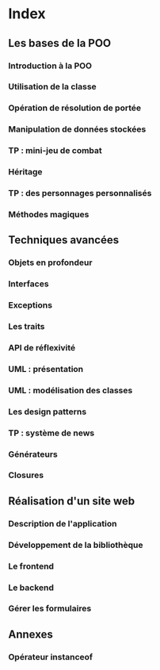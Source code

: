 # Index 
## Les bases de la POO 
### Introduction à la POO 
### Utilisation de la classe 
### Opération de résolution de portée 
### Manipulation de données stockées 
### TP : mini-jeu de combat 
### Héritage 
### TP : des personnages personnalisés 
### Méthodes magiques 

## Techniques avancées 
### Objets en profondeur 
### Interfaces 
### Exceptions 
### Les traits 
### API de réflexivité 
### UML : présentation 
### UML : modélisation des classes 
### Les design patterns 
### TP : système de news 
### Générateurs 
### Closures 

## Réalisation d'un site web 
### Description de l'application 
### Développement de la bibliothèque 
### Le frontend 
### Le backend 
### Gérer les formulaires 

## Annexes
### Opérateur instanceof 